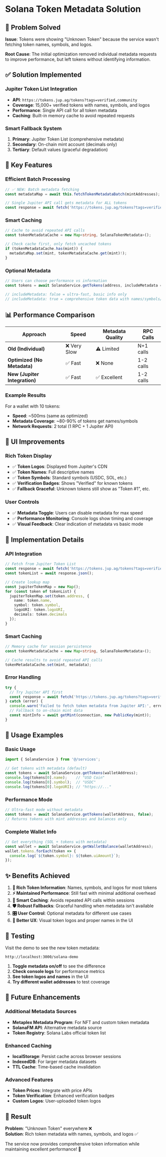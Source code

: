 # Solana Token Metadata Solution

## 🎯 **Problem Solved**

**Issue**: Tokens were showing "Unknown Token" because the service wasn't fetching token names, symbols, and logos.

**Root Cause**: The initial optimization removed individual metadata requests to improve performance, but left tokens without identifying information.

## ✅ **Solution Implemented**

### **Jupiter Token List Integration**
- **API**: `https://tokens.jup.ag/tokens?tags=verified,community`
- **Coverage**: 15,000+ verified tokens with names, symbols, and logos
- **Performance**: Single API call for all token metadata
- **Caching**: Built-in memory cache to avoid repeated requests

### **Smart Fallback System**
1. **Primary**: Jupiter Token List (comprehensive metadata)
2. **Secondary**: On-chain mint account (decimals only)
3. **Tertiary**: Default values (graceful degradation)

## 🚀 **Key Features**

### **Efficient Batch Processing**
```typescript
// ✅ NEW: Batch metadata fetching
const metadataMap = await this.fetchTokenMetadataBatch(mintAddresses);

// Single Jupiter API call gets metadata for ALL tokens
const response = await fetch('https://tokens.jup.ag/tokens?tags=verified,community');
```

### **Smart Caching**
```typescript
// Cache to avoid repeated API calls
const tokenMetadataCache = new Map<string, SolanaTokenMetadata>();

// Check cache first, only fetch uncached tokens
if (tokenMetadataCache.has(mint)) {
  metadataMap.set(mint, tokenMetadataCache.get(mint)!);
}
```

### **Optional Metadata**
```typescript
// Users can choose performance vs information
const tokens = await SolanaService.getTokens(address, includeMetadata = true);

// includeMetadata: false = ultra-fast, basic info only
// includeMetadata: true = comprehensive token data with names/symbols/logos
```

## 📊 **Performance Comparison**

| Approach | Speed | Metadata Quality | RPC Calls |
|----------|-------|-----------------|-----------|
| **Old (Individual)** | ❌ Very Slow | ⚠️ Limited | N+1 calls |
| **Optimized (No Metadata)** | ✅ Fast | ❌ None | 1-2 calls |
| **New (Jupiter Integration)** | ✅ Fast | ✅ Excellent | 1-2 calls |

### **Example Results**
For a wallet with 10 tokens:
- **Speed**: ~500ms (same as optimized)
- **Metadata Coverage**: ~80-90% of tokens get names/symbols
- **Network Requests**: 2 total (1 RPC + 1 Jupiter API)

## 🎨 **UI Improvements**

### **Rich Token Display**
- ✅ **Token Logos**: Displayed from Jupiter's CDN
- ✅ **Token Names**: Full descriptive names
- ✅ **Token Symbols**: Standard symbols (USDC, SOL, etc.)
- ✅ **Verification Badges**: Shows "Verified" for known tokens
- ✅ **Fallback Graceful**: Unknown tokens still show as "Token #1", etc.

### **User Controls**
- ✅ **Metadata Toggle**: Users can disable metadata for max speed
- ✅ **Performance Monitoring**: Console logs show timing and coverage
- ✅ **Visual Feedback**: Clear indication of metadata vs basic mode

## 🔧 **Implementation Details**

### **API Integration**
```typescript
// Fetch from Jupiter Token List
const response = await fetch('https://tokens.jup.ag/tokens?tags=verified,community');
const tokenList = await response.json();

// Create lookup map
const jupiterTokenMap = new Map();
for (const token of tokenList) {
  jupiterTokenMap.set(token.address, {
    name: token.name,
    symbol: token.symbol,
    logoURI: token.logoURI,
    decimals: token.decimals
  });
}
```

### **Smart Caching**
```typescript
// Memory cache for session persistence
const tokenMetadataCache = new Map<string, SolanaTokenMetadata>();

// Cache results to avoid repeated API calls
tokenMetadataCache.set(mint, metadata);
```

### **Error Handling**
```typescript
try {
  // Try Jupiter API first
  const response = await fetch('https://tokens.jup.ag/tokens?tags=verified,community');
} catch (error) {
  console.warn('Failed to fetch token metadata from Jupiter API:', error);
  // Fallback to on-chain mint data
  const mintInfo = await getMint(connection, new PublicKey(mint));
}
```

## 🎯 **Usage Examples**

### **Basic Usage**
```typescript
import { SolanaService } from '@/services';

// Get tokens with metadata (default)
const tokens = await SolanaService.getTokens(walletAddress);
console.log(tokens[0].name);    // "USD Coin"
console.log(tokens[0].symbol);  // "USDC"
console.log(tokens[0].logoURI); // "https://..."
```

### **Performance Mode**
```typescript
// Ultra-fast mode without metadata
const tokens = await SolanaService.getTokens(walletAddress, false);
// Returns tokens with mint addresses and balances only
```

### **Complete Wallet Info**
```typescript
// Get everything (SOL + tokens with metadata)
const wallet = await SolanaService.getWalletBalance(walletAddress);
wallet.tokens.forEach(token => {
  console.log(`${token.symbol}: ${token.uiAmount}`);
});
```

## ✨ **Benefits Achieved**

1. **🎯 Rich Token Information**: Names, symbols, and logos for most tokens
2. **⚡ Maintained Performance**: Still fast with minimal additional overhead
3. **🔄 Smart Caching**: Avoids repeated API calls within sessions
4. **🛡️ Robust Fallbacks**: Graceful handling when metadata isn't available
5. **🎛️ User Control**: Optional metadata for different use cases
6. **📱 Better UX**: Visual token logos and proper names in the UI

## 🧪 **Testing**

Visit the demo to see the new token metadata:
```
http://localhost:3000/solana-demo
```

1. **Toggle metadata on/off** to see the difference
2. **Check console logs** for performance metrics
3. **See token logos and names** in the UI
4. **Try different wallet addresses** to test coverage

## 🔮 **Future Enhancements**

### **Additional Metadata Sources**
- **Metaplex Metadata Program**: For NFT and custom token metadata
- **SolanaFM API**: Alternative metadata source
- **Token Registry**: Solana Labs official token list

### **Enhanced Caching**
- **localStorage**: Persist cache across browser sessions
- **IndexedDB**: For larger metadata datasets
- **TTL Cache**: Time-based cache invalidation

### **Advanced Features**
- **Token Prices**: Integrate with price APIs
- **Token Verification**: Enhanced verification badges
- **Custom Logos**: User-uploaded token logos

## 🎉 **Result**

**Problem**: "Unknown Token" everywhere ❌  
**Solution**: Rich token metadata with names, symbols, and logos ✅

The service now provides comprehensive token information while maintaining excellent performance! 🚀 